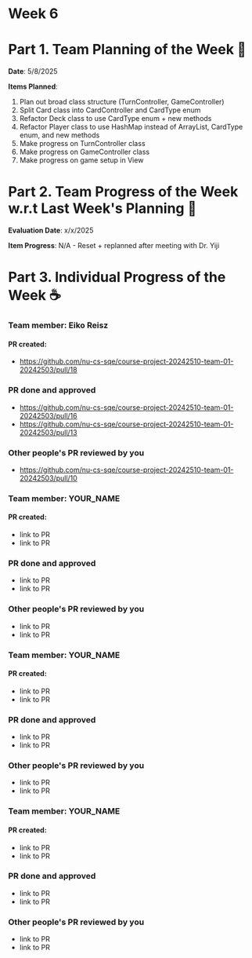 # Week 6

# Part 1. Team Planning of the Week :ledger: 
**Date**: 5/8/2025

**Items Planned**:
1. Plan out broad class structure (TurnController, GameController)
2. Split Card class into CardController and CardType enum
3. Refactor Deck class to use CardType enum + new methods
4. Refactor Player class to use HashMap instead of ArrayList, CardType enum, and new methods
5. Make progress on TurnController class
6. Make progress on GameController class
7. Make progress on game setup in View


# Part 2. Team Progress of the Week w.r.t Last Week's Planning :green_book:
**Evaluation Date**: x/x/2025

**Item Progress**:
N/A - Reset + replanned after meeting with Dr. Yiji

# Part 3. Individual Progress of the Week :coffee:

### Team member: Eiko Reisz
#### PR created:
- https://github.com/nu-cs-sqe/course-project-20242510-team-01-20242503/pull/18

### PR done and approved
- https://github.com/nu-cs-sqe/course-project-20242510-team-01-20242503/pull/16
- https://github.com/nu-cs-sqe/course-project-20242510-team-01-20242503/pull/13

### Other people's PR reviewed by you
- https://github.com/nu-cs-sqe/course-project-20242510-team-01-20242503/pull/10


### Team member: YOUR_NAME
#### PR created:
- link to PR
- link to PR

### PR done and approved
- link to PR
- link to PR

### Other people's PR reviewed by you
- link to PR
- link to PR



### Team member: YOUR_NAME
#### PR created:
- link to PR
- link to PR

### PR done and approved
- link to PR
- link to PR

### Other people's PR reviewed by you
- link to PR
- link to PR


### Team member: YOUR_NAME
#### PR created:
- link to PR
- link to PR

### PR done and approved
- link to PR
- link to PR

### Other people's PR reviewed by you
- link to PR
- link to PR

